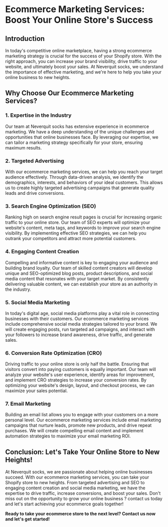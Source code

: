 # Ecommerce Marketing Services: Boost Your Online Store's Success

## Introduction

In today's competitive online marketplace, having a strong ecommerce marketing strategy is crucial for the success of your Shopify store. With the right approach, you can increase your brand visibility, drive traffic to your website, and ultimately boost your sales. At Neverquit socks, we understand the importance of effective marketing, and we're here to help you take your online business to new heights.

## Why Choose Our Ecommerce Marketing Services?

### 1. Expertise in the Industry

Our team at Neverquit socks has extensive experience in ecommerce marketing. We have a deep understanding of the unique challenges and opportunities that online businesses face. By leveraging our expertise, we can tailor a marketing strategy specifically for your store, ensuring maximum results.

### 2. Targeted Advertising

With our ecommerce marketing services, we can help you reach your target audience effectively. Through data-driven analysis, we identify the demographics, interests, and behaviors of your ideal customers. This allows us to create highly targeted advertising campaigns that generate quality leads and drive conversions.

### 3. Search Engine Optimization (SEO)

Ranking high on search engine result pages is crucial for increasing organic traffic to your online store. Our team of SEO experts will optimize your website's content, meta tags, and keywords to improve your search engine visibility. By implementing effective SEO strategies, we can help you outrank your competitors and attract more potential customers.

### 4. Engaging Content Creation

Compelling and informative content is key to engaging your audience and building brand loyalty. Our team of skilled content creators will develop unique and SEO-optimized blog posts, product descriptions, and social media content that resonates with your target market. By consistently delivering valuable content, we can establish your store as an authority in the industry.

### 5. Social Media Marketing

In today's digital age, social media platforms play a vital role in connecting businesses with their customers. Our ecommerce marketing services include comprehensive social media strategies tailored to your brand. We will create engaging posts, run targeted ad campaigns, and interact with your followers to increase brand awareness, drive traffic, and generate sales.

### 6. Conversion Rate Optimization (CRO)

Driving traffic to your online store is only half the battle. Ensuring that visitors convert into paying customers is equally important. Our team will analyze your website's user experience, identify areas for improvement, and implement CRO strategies to increase your conversion rates. By optimizing your website's design, layout, and checkout process, we can maximize your sales potential.

### 7. Email Marketing

Building an email list allows you to engage with your customers on a more personal level. Our ecommerce marketing services include email marketing campaigns that nurture leads, promote new products, and drive repeat purchases. We will create compelling email content and implement automation strategies to maximize your email marketing ROI.

## Conclusion: Let's Take Your Online Store to New Heights!

At Neverquit socks, we are passionate about helping online businesses succeed. With our ecommerce marketing services, you can take your Shopify store to new heights. From targeted advertising and SEO to engaging content creation and social media marketing, we have the expertise to drive traffic, increase conversions, and boost your sales. Don't miss out on the opportunity to grow your online business ? contact us today and let's start achieving your ecommerce goals together!

**Ready to take your ecommerce store to the next level? Contact us now and let's get started!**
